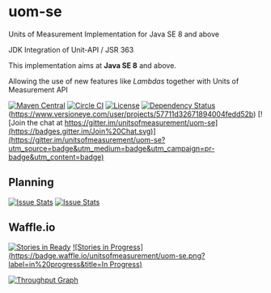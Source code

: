 uom-se
============

Units of Measurement Implementation for Java SE 8 and above

JDK Integration of Unit-API / JSR 363

This implementation aims at **Java SE 8** and above. 

Allowing the use of new features like *Lambdas* together with Units of Measurement API

[![Maven Central](https://maven-badges.herokuapp.com/maven-central/tec.uom/uom-se/badge.svg)](https://maven-badges.herokuapp.com/maven-central/tec.uom/uom-se)
[![Circle CI](https://circleci.com/gh/unitsofmeasurement/uom-se.svg?style=svg)](https://circleci.com/gh/unitsofmeasurement/uom-se) 
[![License](http://img.shields.io/badge/license-BSD3-blue.svg?style=flat-square)](http://opensource.org/licenses/BSD-3-Clause) 
[![Dependency Status](https://www.versioneye.com/user/projects/564f3e94ff016c003a000175/badge.svg?style=flat-square)](https://www.versioneye.com/user/projects/564f3e94ff016c003a000175)(https://www.versioneye.com/user/projects/57711d32671894004fedd52b)
[![Join the chat at https://gitter.im/unitsofmeasurement/uom-se](https://badges.gitter.im/Join%20Chat.svg)](https://gitter.im/unitsofmeasurement/uom-se?utm_source=badge&utm_medium=badge&utm_campaign=pr-badge&utm_content=badge)

Planning
------------
[![Issue Stats](http://issuestats.com/github/unitsofmeasurement/uom-se/badge/pr?style=flat-square)](http://issuestats.com/github/unitsofmeasurement/uom-se)
[![Issue Stats](http://issuestats.com/github/unitsofmeasurement/uom-se/badge/issue?style=flat-square)](http://issuestats.com/github/unitsofmeasurement/uom-se)

Waffle.io
------------
[![Stories in Ready](https://badge.waffle.io/unitsofmeasurement/uom-se.png?label=ready&title=Ready)](https://waffle.io/unitsofmeasurement/uom-se)
[![Stories in Progress](https://badge.waffle.io/unitsofmeasurement/uom-se.png?label=in%20progress&title=In Progress)](https://waffle.io/unitsofmeasurement/uom-se)

[![Throughput Graph](https://graphs.waffle.io/unitsofmeasurement/uom-se/throughput.svg)](https://waffle.io/unitsofmeasurement/uom-se/metrics)
